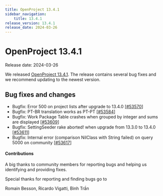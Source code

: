 ```yaml
---
title: OpenProject 13.4.1
sidebar_navigation:
    title: 13.4.1
release_version: 13.4.1
release_date: 2024-03-26
---
```


# OpenProject 13.4.1

Release date: 2024-03-26

We released [OpenProject 13.4.1](https://community.openproject.org/versions/2035).
The release contains several bug fixes and we recommend updating to the newest version.

<!--more-->

## Bug fixes and changes

<!-- Warning: Anything within the below lines will be automatically removed by the release script -->
<!-- BEGIN AUTOMATED SECTION -->

- Bugfix: Error 500 on project lists after upgrade to 13.4.0 \[[#53570](https://community.openproject.org/wp/53570)\]
- Bugfix: PT-BR translation works as PT-PT \[[#53584](https://community.openproject.org/wp/53584)\]
- Bugfix: Work Package Table crashes when grouped by integer and sums are displayed \[[#53609](https://community.openproject.org/wp/53609)\]
- Bugfix: SettingSeeder rake aborted! when upgrade from 13.3.0 to 13.4.0 \[[#53611](https://community.openproject.org/wp/53611)\]
- Bugfix: Internal error (comparison NilClass with String failed) on query 5000 on community \[[#53617](https://community.openproject.org/wp/53617)\]

<!-- END AUTOMATED SECTION -->
<!-- Warning: Anything above this line will be automatically removed by the release script -->

#### Contributions
A big thanks to community members for reporting bugs and helping us identifying and providing fixes.

Special thanks for reporting and finding bugs go to

Romain Besson, Ricardo Vigatti, Bình Trần
